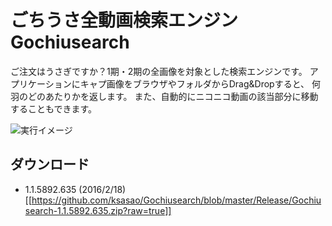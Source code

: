 # ごちうさ全動画検索エンジン Gochiusearch
ご注文はうさぎですか？1期・2期の全画像を対象とした検索エンジンです。
アプリケーションにキャプ画像をブラウザやフォルダからDrag&Dropすると、
何羽のどのあたりかを返します。
また、自動的にニコニコ動画の該当部分に移動することもできます。

![実行イメージ](wiki/image1.png)

## ダウンロード
- 1.1.5892.635 (2016/2/18) [[https://github.com/ksasao/Gochiusearch/blob/master/Release/Gochiusearch-1.1.5892.635.zip?raw=true]]